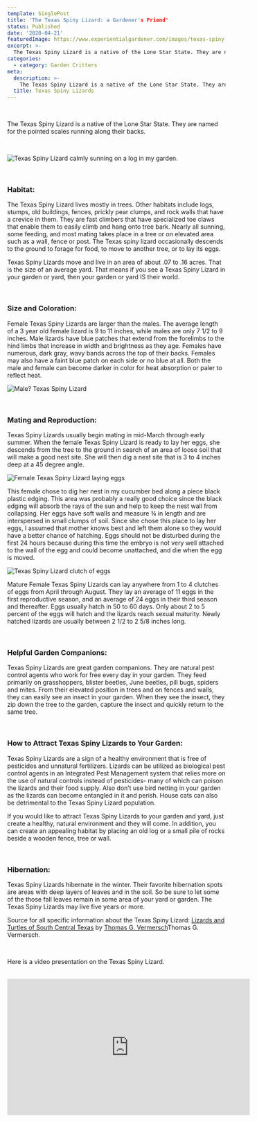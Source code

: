 ```yaml
---
template: SinglePost
title: 'The Texas Spiny Lizard: a Gardener's Friend'
status: Published
date: '2020-04-21'
featuredImage: https://www.experientialgardener.com/images/texas-spiny-lizard-sunning-on-a-log.jpg
excerpt: >-
  The Texas Spiny Lizard is a native of the Lone Star State. They are named for the pointed scales running along their backs. 
categories:
  - category: Garden Critters
meta:
  description: >-
    The Texas Spiny Lizard is a native of the Lone Star State. They are named for the pointed scales running along their backs. 
  title: Texas Spiny Lizards
---
```

<br>

The Texas Spiny Lizard is a native of the Lone Star State. They are named for the pointed scales running along their backs. 

<br>

![Texas Spiny Lizard calmly sunning on a log in my garden.](/images/texas-spiny-lizard-sunning-on-a-log.jpg "Texas Spiny Lizard calmly sunning on a log in my garden.")

<br>

### Habitat: 

The Texas Spiny Lizard lives mostly in trees. Other habitats include logs, stumps, old buildings, fences, prickly pear clumps, and rock walls that have a crevice in them. They are fast climbers that have specialized toe claws that enable them to easily climb and hang onto tree bark. Nearly all sunning, some feeding, and most mating takes place in a tree or on elevated area such as a wall, fence or post.  The Texas spiny lizard occasionally descends to the ground to forage for food, to move to another tree, or to lay its eggs.  

Texas Spiny Lizards move and live in an area of about .07 to .16 acres. That is the size of an average yard. That means if you see a Texas Spiny Lizard in your garden or yard, then your garden or yard IS their world. 

<br>

### Size and Coloration: 

Female Texas Spiny Lizards are larger than the males. The average length of a 3 year old female lizard is 9 to 11 inches, while males are only 7 1/2 to 9 inches.  Male lizards have blue patches that extend from the forelimbs to the hind limbs that increase in width and brightness as they age. Females have numerous, dark gray, wavy bands across the top of their backs.  Females may also have a faint blue patch on each side or no blue at all. Both the male and female can become darker in color for heat absorption or paler to reflect heat.

![Male? Texas Spiny Lizard](/images/male-texas-spiny-lizard.jpg "Male? Texas Spiny Lizard")

<br>

### Mating and Reproduction: 

Texas Spiny Lizards usually begin mating in mid-March through early summer. When the female Texas Spiny Lizard is ready to lay her eggs, she descends from the tree to the ground in search of an area of loose soil that will make a good nest site. She will then dig a nest site that is 3 to 4 inches deep at a 45 degree angle.  

![Female Texas Spiny Lizard laying eggs](/images/female-texas-spiny-lizard-laying-eggs.jpg "Female Texas Spiny Lizard laying eggs")

This female chose to dig her nest in my cucumber bed along a piece black plastic edging. This area was probably a really good choice since the black edging will absorb the rays of the sun and help to keep the nest wall from collapsing.  Her eggs have soft walls and measure ¾ in length and are interspersed in small clumps of soil. Since she chose this place to lay her eggs, I assumed that mother knows best and left them alone so they would have a better chance of hatching. Eggs should not be disturbed during the first 24 hours because during this time the embryo is not very well attached to the wall of the egg and could become unattached, and die when the egg is moved. 

![Texas Spiny Lizard clutch of eggs](/images/texas-spiny-lizard-eggs.jpg "Texas Spiny Lizard clutch of eggs")

Mature Female Texas Spiny Lizards can lay anywhere from 1 to 4 clutches of eggs from April through August. They lay an average of 11 eggs in the first reproductive season, and an average of 24 eggs in their third season and thereafter. Eggs usually hatch in 50 to 60 days. Only about 2 to 5 percent of the eggs will hatch and the lizards reach sexual maturity. Newly hatched lizards are usually between 2 1/2 to 2 5/8 inches long. 

<br>

### Helpful Garden Companions:

Texas Spiny Lizards are great garden companions. They are natural pest control agents who work for free every day in your garden. They feed primarily on grasshoppers, blister beetles, June beetles, pill bugs, spiders and mites.  From their elevated position in trees and on fences and walls, they can easily see an insect in your garden. When they see the insect, they zip down the tree to the garden, capture the insect and quickly return to the same tree. 

<br>

### How to Attract Texas Spiny Lizards to Your Garden:

Texas Spiny Lizards are a sign of a healthy environment that is free of pesticides and unnatural fertilizers. Lizards can be utilized as biological pest control agents in an Integrated Pest Management system that relies more on the use of natural controls instead of pesticides- many of which can poison the lizards and their food supply. Also don’t use bird netting in your garden as the lizards can become entangled in it and perish. House cats can also be detrimental to the Texas Spiny Lizard population.

If you would like to attract Texas Spiny Lizards to your garden and yard, just create a healthy, natural environment and they will come. In addition, you can create an appealing habitat by placing an old log or a small pile of rocks beside a wooden fence, tree or wall. 

<br>

### Hibernation: 

Texas Spiny Lizards hibernate in the winter. Their favorite hibernation spots are areas with deep layers of leaves and in the soil. So be sure to let some of the those fall leaves remain in some area of your yard or garden. The Texas Spiny Lizards may live five years or more. 


Source for all specific information about the Texas Spiny Lizard:  <a href="https://www.amazon.com/Lizards-Turtles-South-Central-Texas/dp/0890158428/ref=sr_1_3?dchild=1&keywords=Lizards+and+Turtles+of+South+Central&qid=1587438592&sr=8-3" target="_blank" rel="noopener">Lizards and Turtles of South Central Texas</a> by <a href="https://www.amazon.com/s?i=stripbooks&rh=p_27%3AThomas+G.+Vermersch&s=relevancerank&text=Thomas+G.+Vermersch&ref=dp_byline_sr_book_1" target="_blank" rel="noopener">Thomas G. Vermersch</a>Thomas G. Vermersch.

<br>

Here is a video presentation on the Texas Spiny Lizard.

<br>

<iframe width="560" height="315" src="https://www.youtube.com/embed/m9nsaJ9sOb8" frameborder="0" allow="accelerometer; autoplay; encrypted-media; gyroscope; picture-in-picture" allowfullscreen></iframe>

